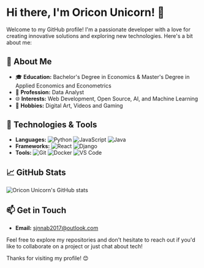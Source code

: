 # Hi there, I'm Oricon Unicorn! 👋

Welcome to my GitHub profile! I'm a passionate developer with a love for creating innovative solutions and exploring new technologies. Here's a bit about me:

## 🌟 About Me

- 🎓 **Education:** Bachelor's Degree in Economics & Master's Degree in Applied Economics and Econometrics
- 💼 **Profession:** Data Analyst
- 🌐 **Interests:** Web Development, Open Source, AI, and Machine Learning
- 🎨 **Hobbies:** Digital Art, Videos and Gaming

## 🔧 Technologies & Tools

- **Languages:** ![Python](https://img.shields.io/badge/-Python-3776AB?style=flat&logo=python&logoColor=white) ![JavaScript](https://img.shields.io/badge/-JavaScript-F7DF1E?style=flat&logo=javascript&logoColor=black) ![Java](https://img.shields.io/badge/-Java-007396?style=flat&logo=java&logoColor=white)
- **Frameworks:** ![React](https://img.shields.io/badge/-React-61DAFB?style=flat&logo=react&logoColor=black) ![Django](https://img.shields.io/badge/-Django-092E20?style=flat&logo=django&logoColor=white)
- **Tools:** ![Git](https://img.shields.io/badge/-Git-F05032?style=flat&logo=git&logoColor=white) ![Docker](https://img.shields.io/badge/-Docker-2496ED?style=flat&logo=docker&logoColor=white) ![VS Code](https://img.shields.io/badge/-VS%20Code-007ACC?style=flat&logo=visual-studio-code&logoColor=white)

## 📈 GitHub Stats

![Oricon Unicorn's GitHub stats](https://github-readme-stats.vercel.app/api?username=oriconunicorn&show_icons=true&theme=radical)

## 📫 Get in Touch

- **Email:** sjnnab2017@outlook.com


Feel free to explore my repositories and don't hesitate to reach out if you'd like to collaborate on a project or just chat about tech!

Thanks for visiting my profile! 😊
